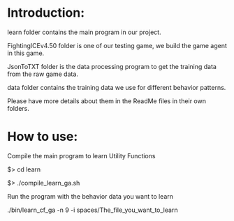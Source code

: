 # Introduction:
learn folder contains the main program in our project.

FightingICEv4.50 folder is one of our testing game, we build the game agent in this game.

JsonToTXT folder is the data processing program to get the training data from the raw game data.

data folder contains the training data we use for different behavior patterns.


Please have more details about them in the ReadMe files in their own folders.

# How to use:

Compile the main program to learn Utility Functions

$> cd learn

$> ./compile_learn_ga.sh

Run the program with the behavior data you want to learn 

./bin/learn_cf_ga -n 9 -i spaces/The_file_you_want_to_learn



